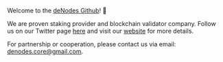Welcome to the [deNodes Github](https://github.com/denodesxyz)! 👋

We are proven staking provider and blockchain validator company. Follow us on our Twitter page [here](https://twitter.com/denodesxyz) and visit our [website](http://denodes.xyz/) for more details.

For partnership or cooperation, please contact us via email: denodes.core@gmail.com. 

<!---
denodesxyz/denodesxyz is a ✨ special ✨ repository because its `README.md` (this file) appears on your GitHub profile.
You can click the Preview link to take a look at your changes.
--->
